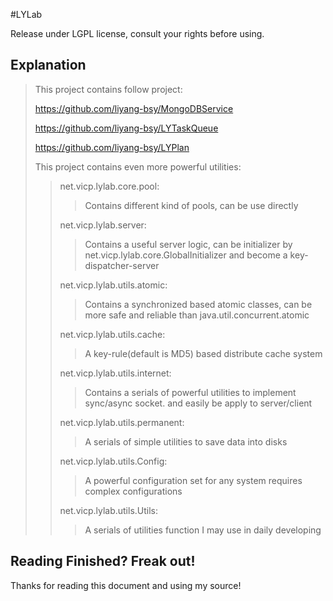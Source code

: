#LYLab

Release under LGPL license, consult your rights before using.

## Explanation
>
>This project contains follow project:
>
>https://github.com/liyang-bsy/MongoDBService
>
>https://github.com/liyang-bsy/LYTaskQueue
>
>https://github.com/liyang-bsy/LYPlan
>
>
>This project contains even more powerful utilities:
>>net.vicp.lylab.core.pool:
>>>Contains different kind of pools, can be use directly
>>
>>net.vicp.lylab.server:
>>>Contains a useful server logic, can be initializer by net.vicp.lylab.core.GlobalInitializer and become a key-dispatcher-server
>>
>>net.vicp.lylab.utils.atomic:
>>>Contains a synchronized based atomic classes, can be more safe and reliable than java.util.concurrent.atomic
>>
>>net.vicp.lylab.utils.cache:
>>>A key-rule(default is MD5) based distribute cache system
>>
>>net.vicp.lylab.utils.internet:
>>>Contains a serials of powerful utilities to implement sync/async socket. and easily be apply to server/client
>>
>>net.vicp.lylab.utils.permanent:
>>>A serials of simple utilities to save data into disks
>>
>>net.vicp.lylab.utils.Config:
>>>A powerful configuration set for any system requires complex configurations
>>
>>net.vicp.lylab.utils.Utils:
>>>A serials of utilities function I may use in daily developing
>>
>

## Reading Finished? Freak out!
Thanks for reading this document and using my source!